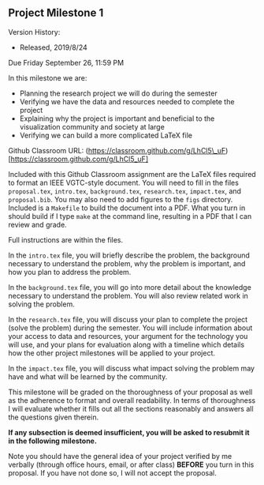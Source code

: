 ## Project Milestone 1

Version History: 

- Released, 2019/8/24


Due Friday September 26, 11:59 PM

In this milestone we are:

- Planning the research project we will do during the semester
- Verifying we have the data and resources needed to complete the project
- Explaining why the project is important and beneficial to the visualization
  community and society at large
- Verifying we can build a more complicated LaTeX file

Github Classroom URL: (https://classroom.github.com/g/LhCl5\_uF)[https://classroom.github.com/g/LhCl5_uF]

Included with this Github Classroom assignment are the LaTeX files required to
format an IEEE VGTC-style document. You will need to fill in the files
`proposal.tex`, `intro.tex`, `background.tex`, `research.tex`, `impact.tex`,
and `proposal.bib`. You may also need to add figures to the `figs` directory.
Included is a `Makefile` to build the document into a PDF. What you turn in
should build if I type `make` at the command line, resulting in a PDF that I
can review and grade.

Full instructions are within the files. 

In the `intro.tex` file, you will briefly describe the problem, the background
necessary to understand the problem, why the problem is important, and how you
plan to address the problem.

In the `background.tex` file, you will go into more detail about the knowledge
necessary to understand the problem. You will also review related work in
solving the problem.

In the `research.tex` file, you will discuss your plan to complete the project
(solve the problem) during the semester. You will include information about
your access to data and resources, your argument for the technology you will
use, and your plans for evaluation along with a timeline which details how the
other project milestones will be applied to your project. 

In the `impact.tex` file, you will discuss what impact solving the problem may
have and what will be learned by the community.

This milestone will be graded on the thoroughness of your proposal as well as
the adherence to format and overall readability. In terms of thoroughness I
will evaluate whether it fills out all the sections reasonably and answers all
the questions given therein.  

**If any subsection is deemed insufficient, you will be asked to resubmit it
in the following milestone.**

Note you should have the general idea of your project verified by me verbally
(through office hours, email, or after class) **BEFORE** you turn in this
proposal. If you have not done so, I will not accept the proposal.

